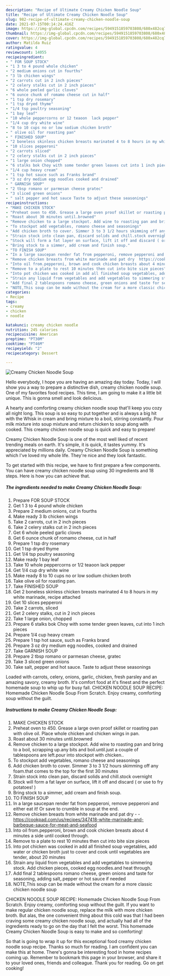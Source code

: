 ```yaml
---
description: "Recipe of Ultimate Creamy Chicken Noodle Soup"
title: "Recipe of Ultimate Creamy Chicken Noodle Soup"
slug: 982-recipe-of-ultimate-creamy-chicken-noodle-soup
date: 2021-07-15T00:14:24.416Z
image: https://img-global.cpcdn.com/recipes/5949151859703808/680x482cq70/creamy-chicken-noodle-soup-recipe-main-photo.jpg
thumbnail: https://img-global.cpcdn.com/recipes/5949151859703808/680x482cq70/creamy-chicken-noodle-soup-recipe-main-photo.jpg
cover: https://img-global.cpcdn.com/recipes/5949151859703808/680x482cq70/creamy-chicken-noodle-soup-recipe-main-photo.jpg
author: Matilda Ruiz
ratingvalue: 4
reviewcount: 14055
recipeingredient:
- " FOR SOUP STOCK"
- "1 3 to 4 pound whole chicken"
- "2 medium onions cut in fourths"
- "3 lb chicken wings"
- "2 carrots cut in 2 inch pieces"
- "2 celery stalks cut in 2 inch pieces"
- "6 whole peeled garlic cloves"
- "6 ounce chunk of romamo cheese cut in half"
- "1 tsp dry rosemary"
- "1 tsp dryed thyme"
- "1/4 tsp poultry seasoning"
- "1 bay leaf"
- "10 whole peppercorns or 12 teaoon  lack pepper"
- "1/4 cup dry white wine"
- "8 to 10 cups no or low sodium chicken broth"
- " olive oil for roasting pan"
- " FINISHED SOUP"
- "2 boneless skinless chicken breasts marinated 4 to 8 hours in my white marinade recipe attached"
- "10 slices pepperoni"
- "2 carrots sliced"
- "2 celery stalks cut in 2 inch pieces"
- "1 large onion chopped"
- "6 stalks bok Choy with some tender green leaves cut into 1 inch pieces"
- "1/4 cup heavy cream"
- "1 tsp hot sauce such as Franks brand"
- "3 oz dry medium egg noodles cooked and drained"
- " GARNISH SOUP"
- "2 tbsp romano or parmesan cheese gratec"
- "3 sliced green onions"
- " salt pepper and hot sauce Taste to adjust these seasonings"
recipeinstructions:
- "MAKE CHICKEN STOCK"
- "Preheat oven to 450. Grease a large oven proof skillet or roasting pan with olive oil. Place whole chicken and chicken wings in pan."
- "Roast about 30 minutes until.browned"
- "Remove chicken to a large stockpot. Add wine to roasting pan and bring to a boil, scrapping up.any bits and boil.until.just a couple of tablespoons are left.pour into stockpot with chicken.."
- "To stockpot add vegetables, romano cheese and seasonings"
- "Add chicken broth to cover. Simmer 3 to 3 1/2 hours skimming off any foam.that comes to the top for the first 30 minutes"
- "Strain stock into clean pan, discard solids and chill.stock overnight"
- "Stock will form a fat layer on surface, lift it off and discard ( or use to fry potatoes! )"
- "Bring stock to a simmer, add cream and finish soup."
- "TO FINISH SOUP"
- "In a large saucepan render fat from pepperoni, remove pepperoni and either eat it! Or save to crumble in soup at the end."
- "Remove chicken breasts from white marinade and pat dry  https://cookpad.com/us/recipes/347418-white-marinade-and-barbeque-sauce-for-meat-and-seafood"
- "Into oil from.pepperoni, brown and cook chicken breasts about 4 minutes a side until cooked through."
- "Remove to a plate to rest 10 minutes then cut into bite size pieces"
- "Into pot chicken was cooked in add all finished soup vegetables, add water or chicken broth just to cover and cook until vegetables are tender, about 20 minutes"
- "Strain any liquid from vegetables and add vegetables to simmering stock. Add chicken pieces, cooked egg noodles.and heat through."
- "Add final 2 tablespoons romano cheese, green onions and taste for seasoning, adding salt,.pepper or hot sauce if needed"
- "NOTE,This soup can be made without the cream for a more classic chicken noodle soup"
categories:
- Recipe
tags:
- creamy
- chicken
- noodle

katakunci: creamy chicken noodle 
nutrition: 245 calories
recipecuisine: American
preptime: "PT30M"
cooktime: "PT46M"
recipeyield: "2"
recipecategory: Dessert

---
```



![Creamy Chicken Noodle Soup](https://img-global.cpcdn.com/recipes/5949151859703808/680x482cq70/creamy-chicken-noodle-soup-recipe-main-photo.jpg)

Hello everybody, I hope you are having an amazing day today. Today, I will show you a way to prepare a distinctive dish, creamy chicken noodle soup. One of my favorites food recipes. This time, I am going to make it a little bit unique. This is gonna smell and look delicious.

A hearty and comforting creamy chicken noodle soup that&#39;ll keep you cozy all night long. This soup is so easy to put together and is always a big hit with the Whisk in cream and bring mixture to a boil, stirring constantly. Pour milk mixture into soup mixture and return chicken to soup along with cooked. This creamy chicken noodle soup is quick and easy to prepare!

Creamy Chicken Noodle Soup is one of the most well liked of recent trending meals on earth. It's simple, it is quick, it tastes yummy. It's appreciated by millions daily. Creamy Chicken Noodle Soup is something which I've loved my whole life. They're nice and they look fantastic.


To get started with this recipe, we have to first prepare a few components. You can have creamy chicken noodle soup using 30 ingredients and 18 steps. Here is how you can achieve that.

<!--inarticleads1-->

##### The ingredients needed to make Creamy Chicken Noodle Soup:

1. Prepare  FOR SOUP STOCK
1. Get 1 3 to 4 pound whole chicken
1. Prepare 2 medium onions, cut in fourths
1. Make ready 3 lb chicken wings
1. Take 2 carrots, cut in 2 inch pieces
1. Take 2 celery stalks cut in 2 inch pieces
1. Get 6 whole peeled garlic cloves
1. Get 6 ounce chunk of romamo cheese, cut in half
1. Prepare 1 tsp dry rosemary
1. Get 1 tsp dryed thyme
1. Get 1/4 tsp poultry seasoning
1. Make ready 1 bay leaf
1. Take 10 whole peppercorns or 1/2 teaoon  lack pepper
1. Get 1/4 cup dry white wine
1. Make ready 8 to 10 cups no or low sodium chicken broth
1. Take  olive oil for roasting pan.
1. Take  FINISHED SOUP
1. Get 2 boneless skinless chicken breasts marinated 4 to 8 hours in my white marinade, recipe attached
1. Get 10 slices pepperoni
1. Take 2 carrots, sliced
1. Get 2 celery stalks, cut in 2 inch pieces
1. Take 1 large onion, chopped
1. Prepare 6 stalks bok Choy with some tender green leaves, cut into 1 inch pieces
1. Prepare 1/4 cup heavy cream
1. Prepare 1 tsp hot sauce, such as Franks brand
1. Prepare 3 oz dry medium egg noodles, cooked and drained
1. Take  GARNISH SOUP
1. Prepare 2 tbsp romano or parmesan cheese, gratec
1. Take 3 sliced green onions
1. Take  salt, pepper and hot sauce. Taste to adjust these seasonings


Loaded with carrots, celery, onions, garlic, chicken, fresh parsley and an amazing savory, creamy broth. It&#39;s comfort food at it&#39;s finest and the perfect homemade soup to whip up for busy fall. CHICKEN NOODLE SOUP RECIPE: Homemade Chicken Noodle Soup From Scratch. Enjoy creamy, comforting soup without the guilt. 

<!--inarticleads2-->

##### Instructions to make Creamy Chicken Noodle Soup:

1. MAKE CHICKEN STOCK
1. Preheat oven to 450. Grease a large oven proof skillet or roasting pan with olive oil. Place whole chicken and chicken wings in pan.
1. Roast about 30 minutes until.browned
1. Remove chicken to a large stockpot. Add wine to roasting pan and bring to a boil, scrapping up.any bits and boil.until.just a couple of tablespoons are left.pour into stockpot with chicken..
1. To stockpot add vegetables, romano cheese and seasonings
1. Add chicken broth to cover. Simmer 3 to 3 1/2 hours skimming off any foam.that comes to the top for the first 30 minutes
1. Strain stock into clean pan, discard solids and chill.stock overnight
1. Stock will form a fat layer on surface, lift it off and discard ( or use to fry potatoes! )
1. Bring stock to a simmer, add cream and finish soup.
1. TO FINISH SOUP
1. In a large saucepan render fat from pepperoni, remove pepperoni and either eat it! Or save to crumble in soup at the end.
1. Remove chicken breasts from white marinade and pat dry -  - https://cookpad.com/us/recipes/347418-white-marinade-and-barbeque-sauce-for-meat-and-seafood
1. Into oil from.pepperoni, brown and cook chicken breasts about 4 minutes a side until cooked through.
1. Remove to a plate to rest 10 minutes then cut into bite size pieces
1. Into pot chicken was cooked in add all finished soup vegetables, add water or chicken broth just to cover and cook until vegetables are tender, about 20 minutes
1. Strain any liquid from vegetables and add vegetables to simmering stock. Add chicken pieces, cooked egg noodles.and heat through.
1. Add final 2 tablespoons romano cheese, green onions and taste for seasoning, adding salt,.pepper or hot sauce if needed
1. NOTE,This soup can be made without the cream for a more classic chicken noodle soup


CHICKEN NOODLE SOUP RECIPE: Homemade Chicken Noodle Soup From Scratch. Enjoy creamy, comforting soup without the guilt. If you want to make regular chicken noodle soup, replace the milk with more chicken broth. But alas, the one convenient thing about this cold was that I had been craving some creamy chicken noodle soup, and actually had all of the ingredients ready to go on the day that I felt the worst. This homemade Creamy Chicken Noodle Soup is easy to make and so comforting! 

So that is going to wrap it up for this exceptional food creamy chicken noodle soup recipe. Thanks so much for reading. I am confident you can make this at home. There's gonna be interesting food in home recipes coming up. Remember to bookmark this page in your browser, and share it to your loved ones, friends and colleague. Thank you for reading. Go on get cooking!
